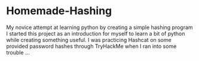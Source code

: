# Homemade-Hashing
My novice attempt at learning python by creating a simple hashing program
I started this project as an introduction for myself to learn a bit of python while creating something useful.
I was practicing Hashcat on some provided password hashes through TryHackMe when I ran into some trouble ...
